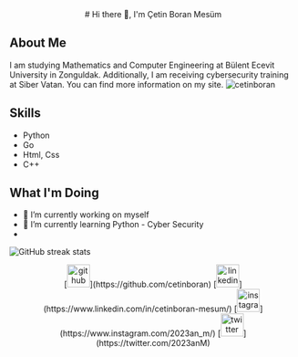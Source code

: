 <center># Hi there 👋, I'm Çetin Boran Mesüm</center>

## About Me
I am studying Mathematics and Computer Engineering at Bülent Ecevit University in Zonguldak. Additionally, I am receiving cybersecurity training at Siber Vatan. You can find more information on my site. ![cetinboran]([http](https://cetinboran.github.io.))

## Skills
  + Python
  + Go
  + Html, Css
  + C++


## What I'm Doing
- 🔭 I’m currently working on myself 
- 🌱 I’m currently learning Python - Cyber Security
- 
![GitHub streak stats](https://streak-stats.demolab.com/?user=cetinboran)  

<center>
[<img src='https://cdn.jsdelivr.net/npm/simple-icons@3.0.1/icons/github.svg' alt='github' height='40'>](https://github.com/cetinboran)  [<img src='https://cdn.jsdelivr.net/npm/simple-icons@3.0.1/icons/linkedin.svg' alt='linkedin' height='40'>](https://www.linkedin.com/in/cetinboran-mesum/)  [<img src='https://cdn.jsdelivr.net/npm/simple-icons@3.0.1/icons/instagram.svg' alt='instagram' height='40'>](https://www.instagram.com/2023an_m/)  [<img src='https://cdn.jsdelivr.net/npm/simple-icons@3.0.1/icons/twitter.svg' alt='twitter' height='40'>](https://twitter.com/2023anM)  
</center>




